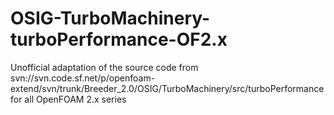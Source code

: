 OSIG-TurboMachinery-turboPerformance-OF2.x
==========================================

Unofficial adaptation of the source code from svn://svn.code.sf.net/p/openfoam-extend/svn/trunk/Breeder_2.0/OSIG/TurboMachinery/src/turboPerformance for all OpenFOAM 2.x series
